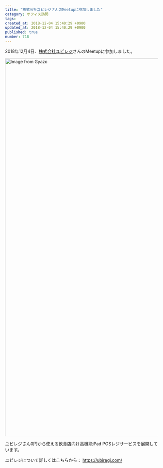```yaml
---
title: "株式会社ユビレジさんのMeetupに参加しました"
category: オフィス訪問
tags: 
created_at: 2018-12-04 15:40:29 +0900
updated_at: 2018-12-04 15:40:29 +0900
published: true
number: 718
---
```


2018年12月4日、[株式会社ユビレジ](https://ubiregi.com/)さんのMeetupに参加しました。

<a href="https://ubiregi.com/"><img src="https://i.gyazo.com/f9702972639e21659eb6d92eeaeb7286.jpg" alt="Image from Gyazo" width="1240"/></a>

ユビレジさん0円から使える飲食店向け高機能iPad POSレジサービスを展開しています。

ユビレジについて詳しくはこちらから：
https://ubiregi.com/

